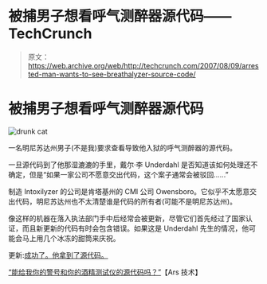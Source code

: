 # 被捕男子想看呼气测醉器源代码——TechCrunch

> 原文：<https://web.archive.org/web/http://techcrunch.com/2007/08/09/arrested-man-wants-to-see-breathalyzer-source-code/>

# 被捕男子想看呼气测醉器源代码

![drunk cat](img/ac85e943f812063e40753a63c4d40451.png)

一名明尼苏达州男子(不是我)要求查看导致他入狱的呼气测醉器的源代码。

一旦源代码到了他那湿漉漉的手里，戴尔·李 Underdahl 是否知道该如何处理还不确定，但是“如果一家公司不愿意交出代码，这个案子通常会被驳回……”

制造 Intoxilyzer 的公司是肯塔基州的 CMI 公司 Owensboro。它似乎不太愿意交出代码，明尼苏达州也不太清楚谁是代码的所有者(可能不是明尼苏达州)。

像这样的机器在落入执法部门手中后经常会被更新，尽管它们首先经过了国家认证，而且新更新的代码有时会包含错误。如果这是 Underdahl 先生的情况，他可能会马上用几个冰冻的甜筒来庆祝。

更新:[成功了。他拿到了源代码。](https://web.archive.org/web/20210116204731/http://news.com.com/Police+Blotter+DUI+defendant+wins+breathalyzer+source+code/2100-7348_3-6201632.html?tag=nefd.top)

[“能给我你的警号和你的酒精测试仪的源代码吗？”](https://web.archive.org/web/20210116204731/http://arstechnica.com/news.ars/post/20070809-im-not-drunk-officer-you-just-have-poor-source-code.html)【Ars 技术】